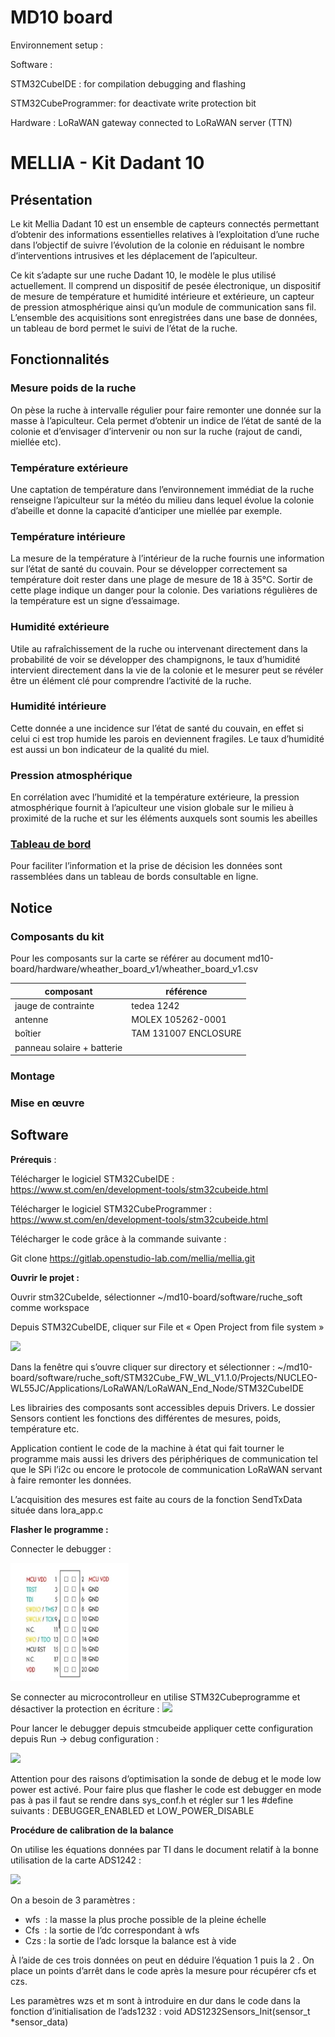 # MD10 board

Environnement setup : 

Software :

 STM32CubeIDE : for compilation debugging and flashing 
		
 STM32CubeProgrammer: for deactivate write protection bit

Hardware : LoRaWAN gateway connected to LoRaWAN server (TTN)


# MELLIA - Kit Dadant 10

## Présentation

Le kit Mellia Dadant 10 est un ensemble de capteurs connectés permettant d’obtenir des informations essentielles relatives à l’exploitation d’une ruche dans l’objectif de suivre l’évolution de la colonie en réduisant le nombre d’interventions intrusives et les déplacement de l’apiculteur.

Ce kit s’adapte sur une ruche Dadant 10, le modèle le plus utilisé actuellement. Il comprend un dispositif de pesée électronique, un dispositif de mesure de température et humidité intérieure et extérieure, un capteur de pression atmosphérique ainsi qu’un module de communication sans fil. L’ensemble des acquisitions sont enregistrées dans une base de données, un tableau de bord permet le suivi de l’état de la ruche.

## Fonctionnalités

### Mesure poids de la ruche

On pèse la ruche à intervalle régulier pour faire remonter une donnée sur la masse à l’apiculteur. Cela permet d’obtenir un indice de l’état de santé de la colonie et d’envisager d’intervenir ou non sur la ruche (rajout de candi, miellée etc). 

### Température extérieure

Une captation de température dans l’environnement immédiat de la ruche renseigne l’apiculteur sur la météo du milieu dans lequel évolue la colonie d’abeille et donne la capacité d’anticiper une miellée par exemple.

### Température intérieure

La mesure de la température à l’intérieur de la ruche fournis une information sur l’état de santé du couvain. Pour se développer correctement sa température doit rester dans une plage de mesure de 18 à 35°C. Sortir de cette plage indique un danger pour la colonie. Des variations régulières de la température est un signe d’essaimage.

### Humidité extérieure

Utile au rafraîchissement de la ruche ou intervenant directement dans la probabilité de voir se développer des champignons, le taux d’humidité intervient directement dans la vie de la colonie et le mesurer peut se révéler être un élément clé pour comprendre l’activité de la ruche.

### Humidité intérieure

Cette donnée a une incidence sur l’état de santé du couvain, en effet si celui ci est trop humide les parois en deviennent fragiles. Le taux d’humidité est aussi un bon indicateur de la qualité du miel.

### Pression atmosphérique

En corrélation avec l’humidité et la température extérieure, la pression atmosphérique fournit à l’apiculteur une vision globale sur le milieu à proximité de la ruche et sur les éléments auxquels sont soumis les abeilles 

### [Tableau de bord](https://grafana.mellia.lab.open.studio/login "https://grafana.mellia.lab.open.studio/login")

Pour faciliter l’information et la prise de décision les données sont rassemblées dans un tableau de bords consultable en ligne.

## Notice

### Composants du kit

Pour les composants sur la carte se référer au document md10-board/hardware/wheather_board_v1/wheather_board_v1.csv

| composant                            | référence                |
| ------                               | ------                   |
| jauge de contrainte                  | tedea 1242               |
| antenne                              | MOLEX  105262-0001       |
| boîtier                              | TAM 131007 ENCLOSURE     |
| panneau solaire + batterie           |                          |




### Montage

### Mise en œuvre

## Software 

**Prérequis** : 

Télécharger le logiciel STM32CubeIDE : <https://www.st.com/en/development-tools/stm32cubeide.html>

Télécharger le logiciel STM32CubeProgrammer : <https://www.st.com/en/development-tools/stm32cubeide.html>

Télécharger le code grâce à la commande suivante : 

Git clone <https://gitlab.openstudio-lab.com/mellia/mellia.git>

**Ouvrir le projet :** 

Ouvrir stm32CubeIde, sélectionner ~/md10-board/software/ruche\_soft comme workspace

Depuis STM32CubeIDE, cliquer sur File et « Open Project from file system »

![](assets/filesysteme.png)

Dans la fenêtre qui s’ouvre cliquer sur directory et sélectionner : ~/md10-board/software/ruche\_soft/STM32Cube\_FW\_WL\_V1.1.0/Projects/NUCLEO-WL55JC/Applications/LoRaWAN/LoRaWAN\_End\_Node/STM32CubeIDE

Les librairies des composants sont accessibles depuis Drivers. Le dossier Sensors contient les fonctions des différentes de mesures, poids, température etc.

Application contient le code de la machine à état qui fait tourner le programme mais aussi les drivers des périphériques de communication tel que le SPi l’i2c ou encore le protocole de communication LoRaWAN servant à faire remonter les données.

L’acquisition des mesures est faite au cours de la fonction SendTxData située dans lora\_app.c

**Flasher le programme :**

Connecter le debugger : 

![](assets/debugger_pinout.jpeg)

Se connecter au microcontrolleur en utilise STM32Cubeprogramme et désactiver la protection en écriture : ![](Documentation_pic/Aspose.Words.9f850024-f54f-4a5f-b60b-9315b59db2f6.003.png)

Pour lancer le debugger depuis stmcubeide appliquer cette configuration depuis Run -> debug configuration : 



![](assets/remove_writeprotection.png)

Attention pour des raisons d’optimisation la sonde de debug et le mode low power est activé. Pour faire plus que flasher le code est debugger en mode pas à pas il faut se rendre dans sys\_conf.h et régler sur 1 les #define suivants : DEBUGGER\_ENABLED et LOW\_POWER\_DISABLE

**Procédure de calibration de la balance** 

On utilise les équations données par TI dans le document relatif à la bonne utilisation de la carte ADS1242 : 

![](assets/mass_calculation.png)

On a besoin de 3 paramètres : 

- wfs  : la masse la plus proche possible de la pleine échelle
- Cfs  : la sortie de l’dc correspondant à wfs
- Czs : la sortie de l’adc lorsque la balance est à vide

À l’aide de ces trois données on peut en déduire l’équation 1 puis la 2 . On place un points d’arrêt dans le code après la mesure pour récupérer cfs et czs.

Les paramètres wzs et m sont à introduire en dur dans le code dans la fonction d’initialisation de l’ads1232 : void ADS1232Sensors\_Init(sensor\_t \*sensor\_data) 
